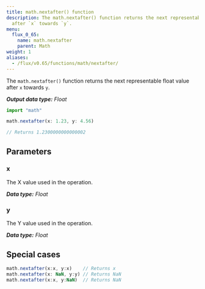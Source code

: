 ```yaml
---
title: math.nextafter() function
description: The math.nextafter() function returns the next representable float value
  after `x` towards `y`.
menu:
  flux_0_65:
    name: math.nextafter
    parent: Math
weight: 1
aliases:
  - /flux/v0.65/functions/math/nextafter/
---
```


The `math.nextafter()` function returns the next representable float value after `x` towards `y`.

_**Output data type:** Float_

```js
import "math"

math.nextafter(x: 1.23, y: 4.56)

// Returns 1.2300000000000002
```

## Parameters

### x
The X value used in the operation.

_**Data type:** Float_

### y
The Y value used in the operation.

_**Data type:** Float_

## Special cases
```js
math.nextafter(x:x, y:x)    // Returns x
math.nextafter(x: NaN, y:y) // Returns NaN
math.nextafter(x:x, y:NaN)  // Returns NaN
```
